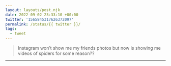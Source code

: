 ```yaml
---
layout: layouts/post.njk
date: 2022-09-02 23:33:10 +00:00
twitter: '1565845317626372097'
permalink: /status/{{ twitter }}/
tags: 
  - tweet
---
```


> Instagram won’t show me my friends photos but now is showing me videos of spiders for some reason??

---
